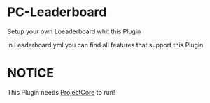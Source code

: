 # PC-Leaderboard
Setup your own Loeaderboard whit this Plugin

in Leaderboard.yml you can find all features that support this Plugin

# NOTICE
This Plugin needs [ProjectCore](https://github.com/note3crafter/ProjectCore) to run!
